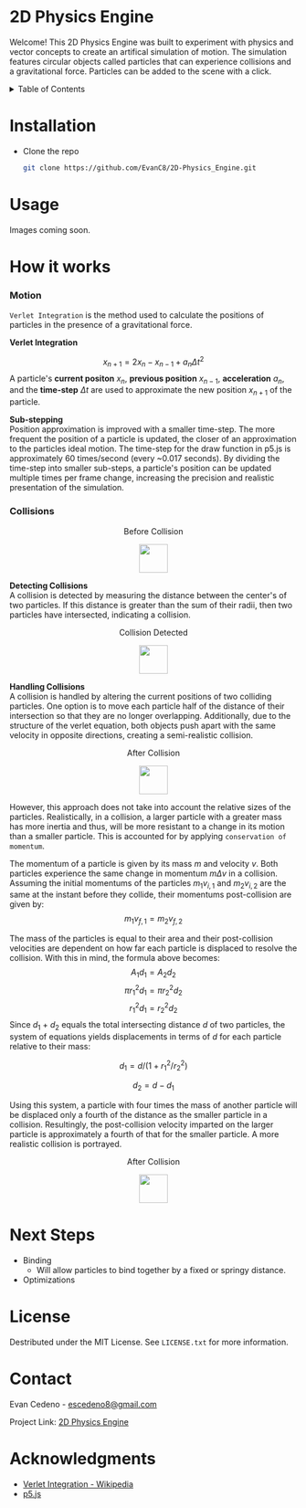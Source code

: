 # 2D Physics Engine
Welcome! This 2D Physics Engine was built to experiment with physics and vector concepts to create an artifical simulation of motion. The simulation features circular objects called particles that can experience collisions and a gravitational force. Particles can be added to the scene with a click.<br>
<!-- <img src="https://github.com/EvanC8/2D-Physics-Engine/assets/137731839/75f1ae1c-479b-4091-96eb-5752c00d31d9" width="200"> -->

<!-- TABLE OF CONTENTS -->
<details>
  <summary>Table of Contents</summary>
  <ol>
    <li><a href="installation">Installation</a></li>
    <li><a href="#usage">Usage</a></li>
    <li>
      <a href="#how-it-works">How it works</a>
      <ul>
        <li><a href="#motion">Motion</a></li>
        <li><a href="#collisions">Collisions</a></li>
      </ul>
    </li>
    <li><a href="#next-steps">Next Steps</a></li>
    <li><a href="#license">License</a></li>
    <li><a href="#contact">Contact</a></li>
    <li><a href="#acknowledgments">Acknowledgments</a></li>
  </ol>
</details>

# Installation
* Clone the repo
   ```sh
   git clone https://github.com/EvanC8/2D-Physics_Engine.git
   ```
# Usage
Images coming soon.

# How it works
### Motion
`Verlet Integration` is the method used to calculate the positions of particles in the presence of a gravitational force. 

**Verlet Integration**

$$x_{n+1} = 2x_{n} - x_{n-1} + a_{n}Δt^2$$
A particle's **current positon** $x_{n}$, **previous position** $x_{n-1}$, **acceleration** $a_{n}$, and the **time-step** $Δt$ are used to approximate the new position $x_{n+1}$ of the particle.

**Sub-stepping**
<br>Position approximation is improved with a smaller time-step. The more frequent the position of a particle is updated, the closer of an approximation to the particles ideal motion. The time-step for the draw function in p5.js is approximately 60 times/second (every ~0.017 seconds). By dividing the time-step into smaller sub-steps, a particle's position can be updated multiple times per frame change, increasing the precision and realistic presentation of the simulation. 

### Collisions

<!-- ![BeforeCollision](https://github.com/EvanC8/2D-Physics-Engine/assets/137731839/83369bd5-8282-48cb-983c-6957958581f3) -->

<p align="center">Before Collision</p>
<p align="center">
  <img height="50" src="https://github.com/EvanC8/2D-Physics-Engine/assets/137731839/83369bd5-8282-48cb-983c-6957958581f3">
</p>

**Detecting Collisions**
<br>A collision is detected by measuring the distance between the center's of two particles. If this distance is greater than the sum of their radii, then two particles have intersected, indicating a collision.

<!--![AfterCollision](https://github.com/EvanC8/2D-Physics-Engine/assets/137731839/292f3dc9-3340-43df-837f-bfed42eae133) -->
<p align="center">Collision Detected</p>
<p align="center">
  <img height="50" src="https://github.com/EvanC8/2D-Physics-Engine/assets/137731839/292f3dc9-3340-43df-837f-bfed42eae133">
</p>

**Handling Collisions**
<br>A collision is handled by altering the current positions of two colliding particles. One option is to move each particle half of the distance of their intersection so that they are no longer overlapping. Additionally, due to the structure of the verlet equation, both objects push apart with the same velocity in opposite directions, creating a semi-realistic collision.

<!--![AfterCollision (1)](https://github.com/EvanC8/2D-Physics-Engine/assets/137731839/b4715a65-cf42-492a-8429-c2a974bdd6bb) -->
<p align="center">After Collision</p>
<p align="center">
  <img height="50" src="https://github.com/EvanC8/2D-Physics-Engine/assets/137731839/b4715a65-cf42-492a-8429-c2a974bdd6bb">
</p>


However, this approach does not take into account the relative sizes of the particles. Realistically, in a collision, a larger particle with a greater mass has more inertia and thus, will be more resistant to a change in its motion than a smaller particle. This is accounted for by applying `conservation of momentum`. 

The momentum of a particle is given by its mass $m$ and velocity $v$. Both particles experience the same change in momentum $mΔv$ in a collision. Assuming the initial momentums of the particles $m_{1}v_{i,1}$ and $m_{2}v_{i,2}$ are the same at the instant before they collide, their momentums post-collision are given by:
$$m_{1}v_{f,1} = m_{2}v_{f,2}$$

The mass of the particles is equal to their area and their post-collision velocities are dependent on how far each particle is displaced to resolve the collision. With this in mind, the formula above becomes:
$$A_{1}d_{1} = A_{2}d_{2}$$
$$πr_{1}^{2}d_{1} = πr_{2}^{2}d_{2}$$
$$r_{1}^{2}d_{1} = r_{2}^{2}d_{2}$$
Since $d_{1}$ + $d_{2}$ equals the total intersecting distance $d$ of two particles, the system of equations yields displacements in terms of $d$ for each particle relative to their mass: 

$$d_{1} = d/{(1+r_{1}^{2}/r_{2}^{2})}$$

$$d_{2} = d - d_{1}$$

Using this system, a particle with four times the mass of another particle will be displaced only a fourth of the distance as the smaller particle in a collision. Resultingly, the post-collision velocity imparted on the larger particle is approximately a fourth of that for the smaller particle. A more realistic collision is portrayed.

<!--![AfterCollision2](https://github.com/EvanC8/2D-Physics-Engine/assets/137731839/59acce82-172e-4ff5-9912-35e88f901bfe)-->
<p align="center">After Collision</p>
<p align="center">
  <img height="50" src="https://github.com/EvanC8/2D-Physics-Engine/assets/137731839/59acce82-172e-4ff5-9912-35e88f901bfe">
</p>

# Next Steps
* Binding
  * Will allow particles to bind together by a fixed or springy distance.
* Optimizations

# License
Destributed under the MIT License. See `LICENSE.txt` for more information.

# Contact
Evan Cedeno - escedeno8@gmail.com

Project Link: [2D Physics Engine](https://github.com/EvanC8/2D-Physics-Engine)

# Acknowledgments 
* [Verlet Integration - Wikipedia](https://en.wikipedia.org/wiki/Verlet_integration)
* [p5.js](https://p5js.org/)
